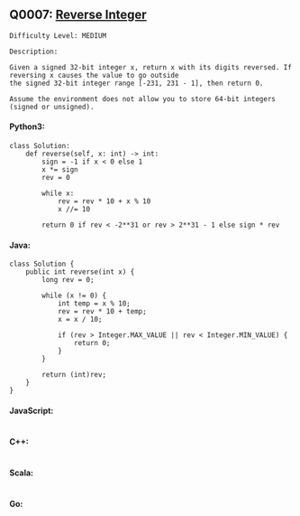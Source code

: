 ## Q0007: [Reverse Integer](https://leetcode.com/problems/reverse-integer/)

```
Difficulty Level: MEDIUM
```

```
Description:

Given a signed 32-bit integer x, return x with its digits reversed. If reversing x causes the value to go outside
the signed 32-bit integer range [-231, 231 - 1], then return 0.

Assume the environment does not allow you to store 64-bit integers (signed or unsigned).
```

#### Python3:

```
class Solution:
    def reverse(self, x: int) -> int:
        sign = -1 if x < 0 else 1
        x *= sign
        rev = 0

        while x:
            rev = rev * 10 + x % 10
            x //= 10
        
        return 0 if rev < -2**31 or rev > 2**31 - 1 else sign * rev
```

#### Java:

```
class Solution {
    public int reverse(int x) {
        long rev = 0;

        while (x != 0) {
            int temp = x % 10;
            rev = rev * 10 + temp;
            x = x / 10;

            if (rev > Integer.MAX_VALUE || rev < Integer.MIN_VALUE) {
                return 0;
            }
        }

        return (int)rev;
    }
}
```

#### JavaScript:

```

```

#### C++:

```

```

#### Scala:

```

```

#### Go:

```

```